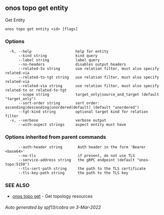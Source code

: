 ## onos topo get entity

Get Entity

```
onos topo get entity <id> [flags]
```

### Options

```
  -h, --help                    help for entity
      --kind string             kind query
      --label string            label query
      --no-headers              disables output headers
      --related-to string       use relation filter, must also specify related-via
      --related-to-tgt string   use relation filter, must also specify related-via
      --related-via string      use relation filter, must also specify related-to or related-to-tgt
      --scope string            target_only|source_and_target (default "target_only")
      --sort-order string       sort order: ascending|descending|unordered(default) (default "unordered")
      --tgt-kind string         optional target kind for relation filter
  -v, --verbose                 verbose output
      --with-aspect strings     aspect entity must have
```

### Options inherited from parent commands

```
      --auth-header string       Auth header in the form 'Bearer <base64>'
      --no-tls                   if present, do not use TLS
      --service-address string   the gRPC endpoint (default "onos-topo:5150")
      --tls-cert-path string     the path to the TLS certificate
      --tls-key-path string      the path to the TLS key
```

### SEE ALSO

* [onos topo get](onos_topo_get.md)	 - Get topology resources

###### Auto generated by spf13/cobra on 3-Mar-2022
